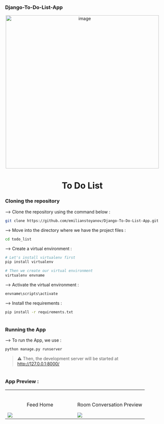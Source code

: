 ### Django-To-Do-List-App


<div align="center">
<img width="500" alt="image" src="#">


# To Do List
</div>

### Cloning the repository

--> Clone the repository using the command below :
```bash
git clone https://github.com/emilianstoyanov/Django-To-Do-List-App.git


```

--> Move into the directory where we have the project files : 
```bash
cd todo_list

```

--> Create a virtual environment :
```bash
# Let's install virtualenv first
pip install virtualenv

# Then we create our virtual environment
virtualenv envname

```

--> Activate the virtual environment :
```bash
envname\scripts\activate

```

--> Install the requirements :
```bash
pip install -r requirements.txt

```

#

### Running the App

--> To run the App, we use :
```bash
python manage.py runserver

```

> ⚠ Then, the development server will be started at http://127.0.0.1:8000/

#

### App Preview :

<table width="100%"> 
<tr>
<td width="50%">      
&nbsp; 
<br>
<p align="center">
  Feed Home
</p>
<img src="#">
</td> 
<td width="50%">
<br>
<p align="center">
  Room Conversation Preview
</p>
<img src="#">  
</td>
</table>


